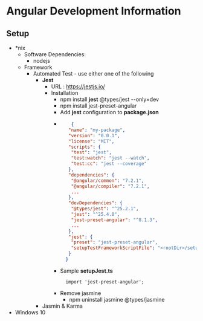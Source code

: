 # Angular Development Information

## Setup
* *nix
  * Software Dependencies:
    * nodejs
  * Framework
    * Automated Test - use either one of the following
      * <b>Jest</b>
        * URL : https://jestjs.io/
        * Installation
          * npm install <b>jest</b> @types/jest --only=dev
          * npm install jest-preset-angular
          * Add <b>jest</b> configuration to <b>package.json</b>
          * ```json 
                {
               "name": "my-package",
               "version": "0.0.1",
               "license": "MIT",
               "scripts": {
                "test": "jest",
                "test:watch": "jest --watch",
                "test:cc": "jest --coverage"
               },
               "dependencies": {
                "@angular/common": "7.2.1",
                "@angular/compiler": "7.2.1",
                ...
               },
               "devDependencies": {
                "@types/jest": "^25.2.1",
                "jest": "^25.4.0",
                "jest-preset-angular": "^8.1.3",
                ...
               },
               "jest": {
                "preset": "jest-preset-angular",
                "setupTestFrameworkScriptFile": "<rootDir>/setupJest.ts"
               }
              }
            ```
          * Sample <b>setupJest.ts</b>
              ```
                import 'jest-preset-angular';
              ```
          * Remove jasmine 
              * npm uninstall jasmine @types/jasmine 
      * Jasmin & Karma
* Windows 10
